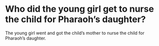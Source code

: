 # Who did the young girl get to nurse the child for Pharaoh’s daughter?

The young girl went and got the child’s mother to nurse the child for Pharaoh’s daughter.
